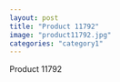 ```yaml
---
layout: post
title: "Product 11792"
image: "product11792.jpg"
categories: "category1"
---
```

Product 11792

